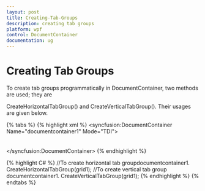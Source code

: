 ```yaml
---
layout: post
title: Creating-Tab-Groups
description: creating tab groups
platform: wpf
control: DocumentContainer
documentation: ug
---
```


# Creating Tab Groups

To create tab groups programmatically in DocumentContainer, two methods are used; they are 

CreateHorizontalTabGroup() and CreateVerticalTabGroup(). Their usages are given below.

{% tabs %}
{% highlight xml %}
<syncfusion:DocumentContainer  Name="documentcontainer1" Mode="TDI">      
      <Grid Name="grid1"/>         
	  <Grid Name="grid2"/>        
	  </syncfusion:DocumentContainer>
	  {% endhighlight %}

{% highlight C# %}
//To create horizontal tab groupdocumentcontainer1.
CreateHorizontalTabGroup(grid1);
//To create vertical tab group  documentcontainer1.
CreateVerticalTabGroup(grid1);
{% endhighlight %}
{% endtabs %}


